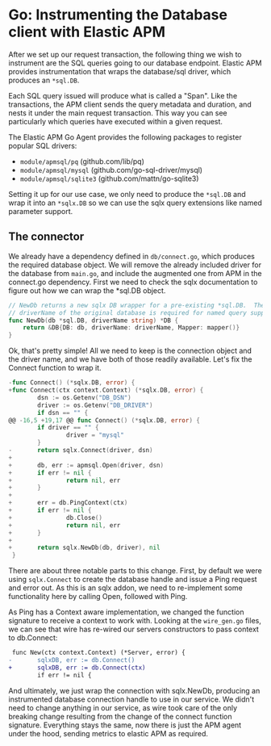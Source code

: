 # Go: Instrumenting the Database client with Elastic APM

After we set up our request transaction, the following thing we wish to instrument are
the SQL queries going to our database endpoint. Elastic APM provides instrumentation that wraps
the database/sql driver, which produces an `*sql.DB`.

Each SQL query issued will produce what is called a "Span". Like the transactions, the APM
client sends the query metadata and duration, and nests it under the main request transaction.
This way you can see particularly which queries have executed within a given request.

The Elastic APM Go Agent provides the following packages to register popular SQL drivers:

- `module/apmsql/pq` (github.com/lib/pq)
- `module/apmsql/mysql` (github.com/go-sql-driver/mysql)
- `module/apmsql/sqlite3` (github.com/mattn/go-sqlite3)

Setting it up for our use case, we only need to produce the `*sql.DB` and wrap it into
an `*sqlx.DB` so we can use the sqlx query extensions like named parameter support.

## The connector

We already have a dependency defined in `db/connect.go`, which produces the required database
object. We will remove the already included driver for the database from `main.go`, and include
the augmented one from APM in the connect.go dependency. First we need to check the sqlx
documentation to figure out how we can wrap the *sql.DB object.

~~~go
// NewDb returns a new sqlx DB wrapper for a pre-existing *sql.DB.  The
// driverName of the original database is required for named query support.
func NewDb(db *sql.DB, driverName string) *DB {
	return &DB{DB: db, driverName: driverName, Mapper: mapper()}
}
~~~

Ok, that's pretty simple! All we need to keep is the connection object and the driver name,
and we have both of those readily available. Let's fix the Connect function to wrap it.

~~~go
-func Connect() (*sqlx.DB, error) {
+func Connect(ctx context.Context) (*sqlx.DB, error) {
        dsn := os.Getenv("DB_DSN")
        driver := os.Getenv("DB_DRIVER")
        if dsn == "" {
@@ -16,5 +19,17 @@ func Connect() (*sqlx.DB, error) {
        if driver == "" {
                driver = "mysql"
        }
-       return sqlx.Connect(driver, dsn)
+
+       db, err := apmsql.Open(driver, dsn)
+       if err != nil {
+               return nil, err
+       }
+
+       err = db.PingContext(ctx)
+       if err != nil {
+               db.Close()
+               return nil, err
+       }
+
+       return sqlx.NewDb(db, driver), nil
 }
~~~

There are about three notable parts to this change. First, by default we were using
`sqlx.Connect` to create the database handle and issue a Ping request and error out.
As this is an sqlx addon, we need to re-implement some functionality here by calling
Open, followed with Ping.

As Ping has a Context aware implementation, we changed the function signature to
receive a context to work with. Looking at the `wire_gen.go` files, we can see that
wire has re-wired our servers constructors to pass context to db.Connect:

~~~diff
 func New(ctx context.Context) (*Server, error) {
-       sqlxDB, err := db.Connect()
+       sqlxDB, err := db.Connect(ctx)
        if err != nil {
~~~

And ultimately, we just wrap the connection with sqlx.NewDb, producing an instrumented
database connection handle to use in our service. We didn't need to change anything
in our service, as wire took care of the only breaking change resulting from the change
of the connect function signature. Everything stays the same, now there is just the APM
agent under the hood, sending metrics to elastic APM as required.
